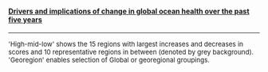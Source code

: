 #### [Drivers and implications of change in global ocean health over the past five years](http://journals.plos.org/plosone/article?id=10.1371/journal.pone.0175739)

<hr> 
<font size = 2>
'High-mid-low' shows the 15 regions with largest increases and decreases in scores and 10 representative regions in between (denoted by grey background). 'Georegion' enables selection of Global or georegional groupings.</font>

<font size = 2>
